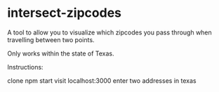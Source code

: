 intersect-zipcodes
==================

A tool to allow you to visualize which zipcodes you pass through when travelling between two points.

Only works within the state of Texas.

Instructions: 

clone
npm start
visit localhost:3000
enter two addresses in texas
